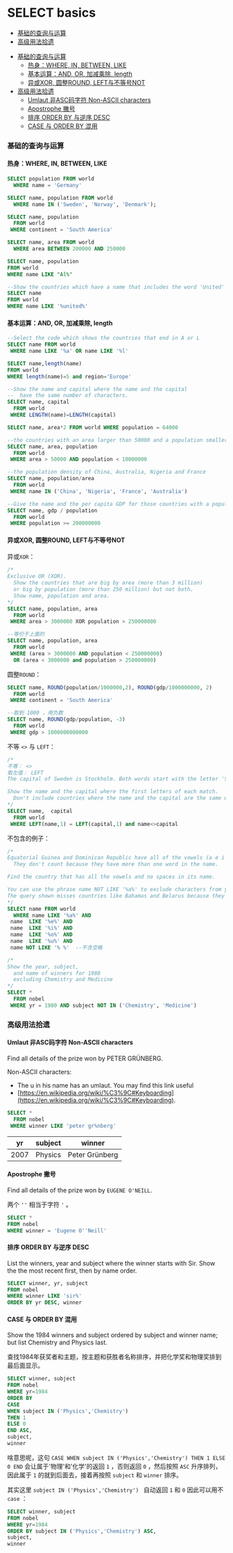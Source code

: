 # SELECT basics


<!-- @import "[TOC]" {cmd="toc" depthFrom=3 depthTo=3 orderedList=false} -->

<!-- code_chunk_output -->

- [基础的查询与运算](#基础的查询与运算)
- [高级用法拾遗](#高级用法拾遗)

<!-- /code_chunk_output -->


<!-- @import "[TOC]" {cmd="toc" depthFrom=3 depthTo=6 orderedList=false} -->

<!-- code_chunk_output -->

- [基础的查询与运算](#基础的查询与运算)
  - [热身：WHERE, IN, BETWEEN, LIKE](#热身where-in-between-like)
  - [基本运算：AND, OR, 加减乘除, length](#基本运算and-or-加减乘除-length)
  - [异或XOR, 圆整ROUND, LEFT与不等号NOT](#异或xor-圆整round-left与不等号not)
- [高级用法拾遗](#高级用法拾遗)
  - [Umlaut 非ASC码字符 Non-ASCII characters](#umlaut-非asc码字符-non-ascii-characters)
  - [Apostrophe 撇号](#apostrophe-撇号)
  - [排序 ORDER BY 与逆序 DESC](#排序-order-by-与逆序-desc)
  - [CASE 与 ORDER BY 混用](#case-与-order-by-混用)

<!-- /code_chunk_output -->


### 基础的查询与运算

#### 热身：WHERE, IN, BETWEEN, LIKE

```sql
SELECT population FROM world
  WHERE name = 'Germany'

SELECT name, population FROM world
  WHERE name IN ('Sweden', 'Norway', 'Denmark');

SELECT name, population
  FROM world
 WHERE continent = 'South America'

SELECT name, area FROM world
  WHERE area BETWEEN 200000 AND 250000

SELECT name, population
FROM world
WHERE name LIKE "Al%"

--Show the countries which have a name that includes the word 'United'
SELECT name
FROM world
WHERE name LIKE '%united%'
```

#### 基本运算：AND, OR, 加减乘除, length

```sql
--Select the code which shows the countries that end in A or L
SELECT name FROM world
 WHERE name LIKE '%a' OR name LIKE '%l'

SELECT name,length(name)
FROM world
WHERE length(name)=5 and region='Europe'

--Show the name and capital where the name and the capital
--  have the same number of characters.
SELECT name, capital
  FROM world
 WHERE LENGTH(name)=LENGTH(capital)

SELECT name, area*2 FROM world WHERE population = 64000

--the countries with an area larger than 50000 and a population smaller than 10000000
SELECT name, area, population
  FROM world
 WHERE area > 50000 AND population < 10000000

--the population density of China, Australia, Nigeria and France
SELECT name, population/area
  FROM world
 WHERE name IN ('China', 'Nigeria', 'France', 'Australia')

--Give the name and the per capita GDP for those countries with a population of at least 200 million.
SELECT name, gdp / population
  FROM world
 WHERE population >= 200000000
```

#### 异或XOR, 圆整ROUND, LEFT与不等号NOT

异或`XOR`：

```sql
/*
Exclusive OR (XOR).
  Show the countries that are big by area (more than 3 million)
  or big by population (more than 250 million) but not both.
  Show name, population and area.
*/
SELECT name, population, area
  FROM world
 WHERE area > 3000000 XOR population > 250000000

--等价于上面的
SELECT name, population, area
  FROM world
 WHERE (area > 3000000 AND population < 250000000)
  OR (area < 3000000 and population > 250000000)
```

圆整`ROUND`：

```sql
SELECT name, ROUND(population/1000000,2), ROUND(gdp/1000000000, 2)
  FROM world
 WHERE continent = 'South America'

--取到 1000 ，用负数
SELECT name, ROUND(gdp/population, -3)
  FROM world
 WHERE gdp > 1000000000000
```

不等 `<>` 与 `LEFT`：

```sql
/*
不等： <>
取左值： LEFT
The capital of Sweden is Stockholm. Both words start with the letter 'S'.

Show the name and the capital where the first letters of each match.
  Don't include countries where the name and the capital are the same word.
*/
SELECT name,  capital
  FROM world
 WHERE LEFT(name,1) = LEFT(capital,1) and name<>capital
```

不包含的例子：
```sql
/*
Equatorial Guinea and Dominican Republic have all of the vowels (a e i o u) in the name.
  They don't count because they have more than one word in the name.

Find the country that has all the vowels and no spaces in its name.

You can use the phrase name NOT LIKE '%a%' to exclude characters from your results.
The query shown misses countries like Bahamas and Belarus because they contain at least one 'a'
*/
SELECT name FROM world
  WHERE name LIKE '%a%' AND 
 name  LIKE '%e%' AND 
 name  LIKE '%i%' AND 
 name  LIKE '%o%' AND 
 name  LIKE '%u%' AND 
 name NOT LIKE '% %'  --不含空格

/*
Show the year, subject,
  and name of winners for 1980
  excluding Chemistry and Medicine
*/
SELECT *
  FROM nobel
 WHERE yr = 1980 AND subject NOT IN ('Chemistry', 'Medicine')
```

### 高级用法拾遗

#### Umlaut 非ASC码字符 Non-ASCII characters

Find all details of the prize won by PETER GRÜNBERG.

Non-ASCII characters:
- The u in his name has an umlaut. You may find this link useful
- [https://en.wikipedia.org/wiki/%C3%9C#Keyboarding](https://en.wikipedia.org/wiki/%C3%9C#Keyboarding).

```sql
SELECT *
  FROM nobel
 WHERE winner LIKE 'peter gr%nberg'
```

|yr|subject|winner|
|---|---|---|
|2007|Physics|Peter Grünberg|

#### Apostrophe 撇号

Find all details of the prize won by `EUGENE O'NEILL`.

两个 `''` 相当于字符 `'` 。

```sql
SELECT *
FROM nobel
WHERE winner = 'Eugene O''Neill'
```

#### 排序 ORDER BY 与逆序 DESC

List the winners, year and subject where the winner starts with Sir. Show the the most recent first, then by name order.

```sql
SELECT winner, yr, subject
FROM nobel
WHERE winner LIKE 'sir%'
ORDER BY yr DESC, winner
```

#### CASE 与 ORDER BY 混用

Show the 1984 winners and subject ordered by subject and winner name; but list Chemistry and Physics last.

查找1984年获奖者和主题，按主题和获胜者名称排序，并把化学奖和物理奖排到最后面显示。

```sql
SELECT winner, subject
FROM nobel
WHERE yr=1984
ORDER BY
CASE
WHEN subject IN ('Physics','Chemistry')
THEN 1
ELSE 0
END ASC,
subject,
winner
```

啥意思呢，这句 `CASE WHEN subject IN ('Physics','Chemistry') THEN 1 ELSE 0 END` 会让属于'物理'和'化学'的返回 `1` ，否则返回 `0` ，然后按照 `ASC` 升序排列，因此属于 `1` 的就到后面去，接着再按照 `subject` 和 `winner` 排序。

其实这里 `subject IN ('Physics','Chemistry') ` 自动返回 `1` 和 `0` 因此可以用不 `case` ：

```sql
SELECT winner, subject
FROM nobel
WHERE yr=1984
ORDER BY subject IN ('Physics','Chemistry') ASC,
subject,
winner
```
